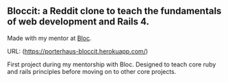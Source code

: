 ## Bloccit: a Reddit clone to teach the fundamentals of web development and Rails 4.

Made with my mentor at [Bloc](http://bloc.io).

URL: (https://porterhaus-bloccit.herokuapp.com/)

First project during my mentorship with Bloc. Designed to teach core ruby and rails principles before moving on to other core projects. 
